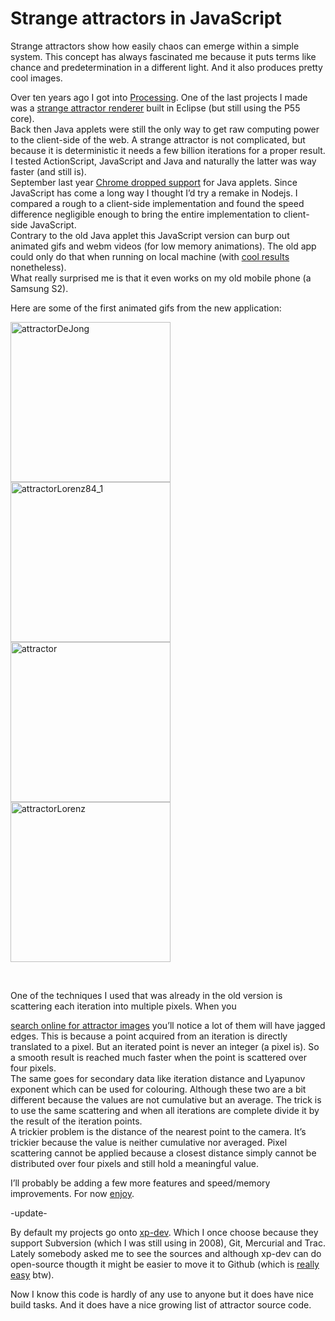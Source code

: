 <!--
  id: 2995
  date: 2016-04-13T20:14:49
  modified: 2016-12-14T09:55:51
  slug: strange-attractors-javascript
  type: post
  excerpt: <p>Strange attractors show how easily chaos can emerge within a simple system. This concept has always fascinated me because it puts terms like chance and predetermination in a different light. And it also produces pretty cool images.</p>
  categories: code, JavaScript, video, open source
  tags: math, strange attractors, chaos
  metaKeyword: Strange attractors
  metaDescription: Strange attractors prove how easily chaos can emerge within a simple system. This attractor viewer is a JavaScript rewrite to front-end JavaScript.
  inCv: 
  inPortfolio: 
  dateFrom: 
  dateTo: 
-->

# Strange attractors in JavaScript

<p>Strange attractors show how easily chaos can emerge within a simple system. This concept has always fascinated me because it puts terms like chance and predetermination in a different light. And it also produces pretty cool images.</p>
<p><!--more--></p>
<p>Over ten years ago I got into <a href="https://processing.org/" target="_blank">Processing</a>. One of the last projects I made was a <a href="/projects/strange-attractors">strange attractor renderer</a> built in Eclipse (but still using the P55 core).<br />
Back then Java applets were still the only way to get raw computing power to the client-side of the web. A strange attractor is not complicated, but because it is deterministic it needs a few billion iterations for a proper result. I tested ActionScript, JavaScript and Java and naturally the latter was way faster (and still is).<br />
September last year <a href="https://java.com/en/download/faq/chrome.xml" target="_blank">Chrome dropped support</a> for Java applets. Since JavaScript has come a long way I thought I&#8217;d try a remake in Nodejs. I compared a rough to a client-side implementation and found the speed difference negligible enough to bring the entire implementation to client-side JavaScript.<br />
Contrary to the old Java applet this JavaScript version can burp out animated gifs and webm videos (for low memory animations). The old app could only do that when running on local machine (with <a href="https://www.youtube.com/watch?v=a82FJjQPs2Q&amp;list=PLHBT3Ooxdwag6dHJOZ0mlqOgz9gAfnXDG" target="_blank">cool results</a> nonetheless).<br />
What really surprised me is that it even works on my old mobile phone (a Samsung S2).</p>
<p>Here are some of the first animated gifs from the new application:</p>
<p><img src="https://res.cloudinary.com/dn1rmdjs5/image/upload/v1566568756/rv/attractorDeJong.gif" alt="attractorDeJong" width="256" height="256" class="alignleft size-full"><img src="https://res.cloudinary.com/dn1rmdjs5/image/upload/v1566568756/rv/attractorLorenz84_1.gif" alt="attractorLorenz84_1" width="256" height="256" class="alignleft size-full wp-image-2997"><img src="https://res.cloudinary.com/dn1rmdjs5/image/upload/v1566568756/rv/attractor.gif" alt="attractor" width="256" height="256" class="alignleft size-full wp-image-2999"><img src="https://res.cloudinary.com/dn1rmdjs5/image/upload/v1566568756/rv/attractorLorenz.gif" alt="attractorLorenz" width="256" height="256" class="alignleft size-full wp-image-3000"></p>
<p><br style="clear:both;"></p>
<p>One of the techniques I used that was already in the old version is scattering each iteration into multiple pixels. When you</p>
<p><a href="https://www.google.nl/search?espv=2&amp;biw=1598&amp;bih=815&amp;tbm=isch&amp;q=strange+attractor+3d&amp;revid=709138112&amp;sa=X&amp;ved=0ahUKEwic97y6oJDLAhVIJw4KHZW9B-0Q1QIIHA&amp;dpr=1#tbm=isch&amp;q=strange+attractor" target="_blank">search online for attractor images</a> you&#8217;ll notice a lot of them will have jagged edges. This is because a point acquired from an iteration is directly translated to a pixel. But an iterated point is never an integer (a pixel is). So a smooth result is reached much faster when the point is scattered over four pixels.<br />
The same goes for secondary data like iteration distance and Lyapunov exponent which can be used for colouring. Although these two are a bit different because the values are not cumulative but an average. The trick is to use the same scattering and when all iterations are complete divide it by the result of the iteration points.<br />
A trickier problem is the distance of the nearest point to the camera. It&#8217;s trickier because the value is neither cumulative nor averaged. Pixel scattering cannot be applied because a closest distance simply cannot be distributed over four pixels and still hold a meaningful value.</p>
<p>I&#8217;ll probably be adding a few more features and speed/memory improvements. For now <a href="http://attractors.ronvalstar.nl" target="_blank">enjoy</a>.</p>
<p>-update-</p>
<p>By default my projects go onto <a href="https://xp-dev.com/">xp-dev</a>. Which I once choose because they support Subversion (which I was still using in 2008), Git, Mercurial and Trac. Lately somebody asked me to see the sources and although xp-dev can do open-source thougth it might be easier to move it to Github (which is <a href="https://gist.github.com/manakor/8972566#gistcomment-1639106" target="_blank">really easy</a> btw).</p>
<p>Now I know this code is hardly of any use to anyone but it does have nice build tasks. And it does have a nice growing list of attractor source code.</p>